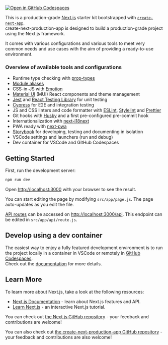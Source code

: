 [![Open in GitHub Codespaces](https://github.com/codespaces/badge.svg)](https://github.com/codespaces/new?hide_repo_select=true&ref=main&repo=578278026)

This is a production-grade [Next.js](https://nextjs.org/) starter kit bootstrapped with [`create-next-app`](https://github.com/vercel/next.js/tree/canary/packages/create-next-app).\
create-next-production-app is designed to build a production-grade project using the Next.js framework.

It comes with various configurations and various tools to meet very common needs and use cases with the aim of providing a ready-to-use environment.

### Overview of available tools and configurations

- Runtime type checking with [prop-types](https://github.com/facebook/prop-types)
- [Module aliases](https://nextjs.org/docs/advanced-features/module-path-aliases)
- CSS-in-JS with [Emotion](https://emotion.sh/docs/introduction)
- [Material UI](https://mui.com/material-ui/getting-started/overview/) (MUI) React components and theme management
- [Jest](https://jestjs.io/) and [React Testing Library](https://testing-library.com/docs/react-testing-library/intro) for unit testing
- [Cypress](https://www.cypress.io/) for E2E and integration testing
- JS and CSS linters and code formatter with [ESLint](https://eslint.org/), [Stylelint](https://stylelint.io/) and [Prettier](https://prettier.io/)
- Git hooks with [Husky](https://typicode.github.io/husky/#/) and a first pre-configured pre-commit hook
- Internationalization with [next-i18next](https://github.com/i18next/next-i18next)
- PWA ready with [next-pwa](https://github.com/shadowwalker/next-pwa)
- [Storybook](https://storybook.js.org/) for developing, testing and documenting in isolation
- VSCode settings and launchers (run and debug)
- Dev container for VSCode and GitHub Codespaces

## Getting Started

First, run the development server:

```bash
npm run dev
```

Open [http://localhost:3000](http://localhost:3000) with your browser to see the result.

You can start editing the page by modifying `src/app/page.js`. The page auto-updates as you edit the file.

[API routes](https://nextjs.org/docs/api-routes/introduction) can be accessed on [http://localhost:3000/api](http://localhost:3000/api). This endpoint can be edited in `src/app/api/route.js`.

## Develop using a dev container

The easiest way to enjoy a fully featured development environment is to run the project locally in a container in VSCode or remotely in [GitHub Codespaces](https://github.com/codespaces/new?hide_repo_select=true&ref=main&repo=578278026).\
Check out the [documentation](https://docs.github.com/en/codespaces) for more details.

## Learn More

To learn more about Next.js, take a look at the following resources:

- [Next.js Documentation](https://nextjs.org/docs) - learn about Next.js features and API.
- [Learn Next.js](https://nextjs.org/learn) - an interactive Next.js tutorial.

You can check out [the Next.js GitHub repository](https://github.com/vercel/next.js/) - your feedback and contributions are welcome!

You can also check out [the create-next-production-app GitHub repository](https://github.com/yannickcornaille/create-next-production-app) - your feedback and contributions are also welcome!
